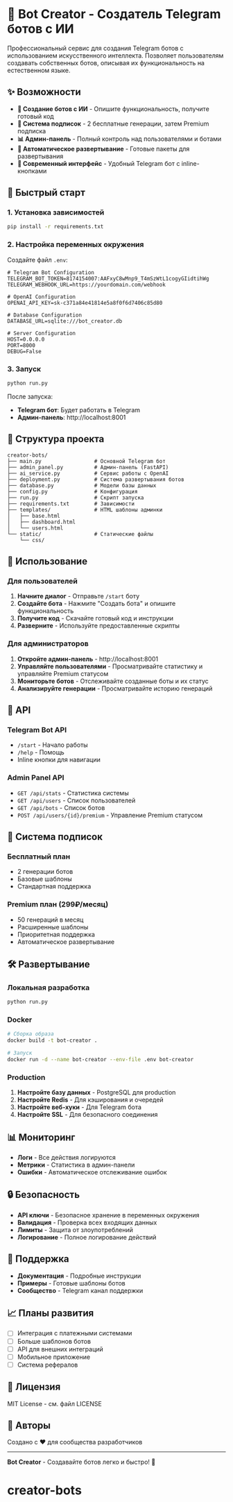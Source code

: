# 🤖 Bot Creator - Создатель Telegram ботов с ИИ

Профессиональный сервис для создания Telegram ботов с использованием искусственного интеллекта. Позволяет пользователям создавать собственных ботов, описывая их функциональность на естественном языке.

## ✨ Возможности

- **🤖 Создание ботов с ИИ** - Опишите функциональность, получите готовый код
- **💎 Система подписок** - 2 бесплатные генерации, затем Premium подписка
- **📊 Админ-панель** - Полный контроль над пользователями и ботами
- **🚀 Автоматическое развертывание** - Готовые пакеты для развертывания
- **📱 Современный интерфейс** - Удобный Telegram бот с inline-кнопками

## 🚀 Быстрый старт

### 1. Установка зависимостей

```bash
pip install -r requirements.txt
```

### 2. Настройка переменных окружения

Создайте файл `.env`:

```env
# Telegram Bot Configuration
TELEGRAM_BOT_TOKEN=8174154007:AAFxyC8wMnp9_T4mSzWtL1cogyGIidtihWg
TELEGRAM_WEBHOOK_URL=https://yourdomain.com/webhook

# OpenAI Configuration
OPENAI_API_KEY=sk-c371a84e41814e5a8f0f6d7406c85d80

# Database Configuration
DATABASE_URL=sqlite:///bot_creator.db

# Server Configuration
HOST=0.0.0.0
PORT=8000
DEBUG=False
```

### 3. Запуск

```bash
python run.py
```

После запуска:
- **Telegram бот**: Будет работать в Telegram
- **Админ-панель**: http://localhost:8001

## 📁 Структура проекта

```
creator-bots/
├── main.py                 # Основной Telegram бот
├── admin_panel.py          # Админ-панель (FastAPI)
├── ai_service.py           # Сервис работы с OpenAI
├── deployment.py           # Система развертывания ботов
├── database.py             # Модели базы данных
├── config.py               # Конфигурация
├── run.py                  # Скрипт запуска
├── requirements.txt        # Зависимости
├── templates/              # HTML шаблоны админки
│   ├── base.html
│   ├── dashboard.html
│   └── users.html
└── static/                 # Статические файлы
    └── css/
```

## 🎯 Использование

### Для пользователей

1. **Начните диалог** - Отправьте `/start` боту
2. **Создайте бота** - Нажмите "Создать бота" и опишите функциональность
3. **Получите код** - Скачайте готовый код и инструкции
4. **Разверните** - Используйте предоставленные скрипты

### Для администраторов

1. **Откройте админ-панель** - http://localhost:8001
2. **Управляйте пользователями** - Просматривайте статистику и управляйте Premium статусом
3. **Мониторьте ботов** - Отслеживайте созданные боты и их статус
4. **Анализируйте генерации** - Просматривайте историю генераций

## 🔧 API

### Telegram Bot API

- `/start` - Начало работы
- `/help` - Помощь
- Inline кнопки для навигации

### Admin Panel API

- `GET /api/stats` - Статистика системы
- `GET /api/users` - Список пользователей
- `GET /api/bots` - Список ботов
- `POST /api/users/{id}/premium` - Управление Premium статусом

## 💎 Система подписок

### Бесплатный план
- 2 генерации ботов
- Базовые шаблоны
- Стандартная поддержка

### Premium план (299₽/месяц)
- 50 генераций в месяц
- Расширенные шаблоны
- Приоритетная поддержка
- Автоматическое развертывание

## 🛠️ Развертывание

### Локальная разработка

```bash
python run.py
```

### Docker

```bash
# Сборка образа
docker build -t bot-creator .

# Запуск
docker run -d --name bot-creator --env-file .env bot-creator
```

### Production

1. **Настройте базу данных** - PostgreSQL для production
2. **Настройте Redis** - Для кэширования и очередей
3. **Настройте веб-хуки** - Для Telegram бота
4. **Настройте SSL** - Для безопасного соединения

## 📊 Мониторинг

- **Логи** - Все действия логируются
- **Метрики** - Статистика в админ-панели
- **Ошибки** - Автоматическое отслеживание ошибок

## 🔒 Безопасность

- **API ключи** - Безопасное хранение в переменных окружения
- **Валидация** - Проверка всех входящих данных
- **Лимиты** - Защита от злоупотреблений
- **Логирование** - Полное логирование действий

## 🤝 Поддержка

- **Документация** - Подробные инструкции
- **Примеры** - Готовые шаблоны ботов
- **Сообщество** - Telegram канал поддержки

## 📈 Планы развития

- [ ] Интеграция с платежными системами
- [ ] Больше шаблонов ботов
- [ ] API для внешних интеграций
- [ ] Мобильное приложение
- [ ] Система рефералов

## 📄 Лицензия

MIT License - см. файл LICENSE

## 👥 Авторы

Создано с ❤️ для сообщества разработчиков

---

**Bot Creator** - Создавайте ботов легко и быстро! 🚀
# creator-bots
